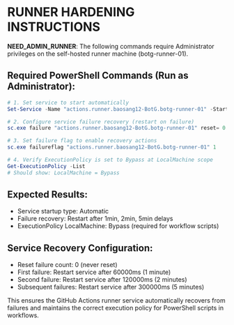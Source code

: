 # RUNNER HARDENING INSTRUCTIONS

**NEED_ADMIN_RUNNER**: The following commands require Administrator privileges on the self-hosted runner machine (botg-runner-01).

## Required PowerShell Commands (Run as Administrator):

```powershell
# 1. Set service to start automatically
Set-Service -Name "actions.runner.baosang12-BotG.botg-runner-01" -StartupType Automatic

# 2. Configure service failure recovery (restart on failure)
sc.exe failure "actions.runner.baosang12-BotG.botg-runner-01" reset= 0 actions= restart/60000/restart/120000/restart/300000

# 3. Set failure flag to enable recovery actions
sc.exe failureflag "actions.runner.baosang12-BotG.botg-runner-01" 1

# 4. Verify ExecutionPolicy is set to Bypass at LocalMachine scope
Get-ExecutionPolicy -List
# Should show: LocalMachine = Bypass
```

## Expected Results:
- Service startup type: Automatic
- Failure recovery: Restart after 1min, 2min, 5min delays
- ExecutionPolicy LocalMachine: Bypass (required for workflow scripts)

## Service Recovery Configuration:
- Reset failure count: 0 (never reset)
- First failure: Restart service after 60000ms (1 minute)
- Second failure: Restart service after 120000ms (2 minutes)  
- Subsequent failures: Restart service after 300000ms (5 minutes)

This ensures the GitHub Actions runner service automatically recovers from failures and maintains the correct execution policy for PowerShell scripts in workflows.